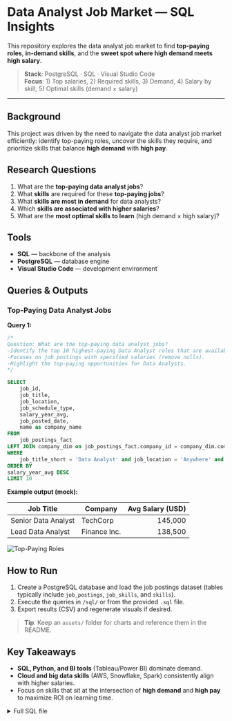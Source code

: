 # Data Analyst Job Market — SQL Insights

This repository explores the data analyst job market to find **top-paying roles**, **in-demand skills**, and the **sweet spot where high demand meets high salary**.

> **Stack**: PostgreSQL · SQL · Visual Studio Code  
> **Focus**: 1) Top salaries, 2) Required skills, 3) Demand, 4) Salary by skill, 5) Optimal skills (demand × salary)

---


## Background

This project was driven by the need to navigate the data analyst job market efficiently: identify top-paying roles, uncover the skills they require, and prioritize skills that balance **high demand** with **high pay**.


## Research Questions

1. What are the **top-paying data analyst jobs**?
2. What **skills** are required for these **top-paying jobs**?
3. What **skills are most in demand** for data analysts?
4. Which **skills are associated with higher salaries**?
5. What are the **most optimal skills to learn** (high demand × high salary)?


## Tools

- **SQL** — backbone of the analysis
- **PostgreSQL** — database engine
- **Visual Studio Code** — development environment


## Queries & Outputs

### Top-Paying Data Analyst Jobs

**Query 1:**

```sql
/* 
Question: What are the top-paying data analyst jobs?
-Identify the top 10 highest-paying Data Analyst roles that are available remotely.
-Focuses on job postings with specified salaries (remove nulls).
-Highlight the top-paying opportunities for Data Analysts.
*/

SELECT
    job_id,
    job_title,
    job_location,
    job_schedule_type,
    salary_year_avg,
    job_posted_date,
    name as company_name
FROM
    job_postings_fact
LEFT JOIN company_dim on job_postings_fact.company_id = company_dim.company_id
WHERE
    job_title_short = 'Data Analyst' and job_location = 'Anywhere' and salary_year_avg IS NOT NULL
ORDER BY
salary_year_avg DESC
LIMIT 10
```
**Example output (mock):**

| Job Title | Company | Avg Salary (USD) |
|---|---|---:|
| Senior Data Analyst | TechCorp | 145,000 |
| Lead Data Analyst | Finance Inc. | 138,500 |

![Top-Paying Roles](assets/top_paying_jobs.png)


## How to Run

1. Create a PostgreSQL database and load the job postings dataset (tables typically include `job_postings`, `job_skills`, and `skills`).  
2. Execute the queries in `/sql/` or from the provided `.sql` file.  
3. Export results (CSV) and regenerate visuals if desired.

> **Tip**: Keep an `assets/` folder for charts and reference them in the README.


## Key Takeaways

- **SQL, Python, and BI tools** (Tableau/Power BI) dominate demand.
- **Cloud and big data skills** (AWS, Snowflake, Spark) consistently align with higher salaries.
- Focus on skills that sit at the intersection of **high demand** and **high pay** to maximize ROI on learning time.


<details>
<summary>Full SQL file</summary>

```sql
/* 
Question: What are the top-paying data analyst jobs?
-Identify the top 10 highest-paying Data Analyst roles that are available remotely.
-Focuses on job postings with specified salaries (remove nulls).
-Highlight the top-paying opportunities for Data Analysts.
*/

SELECT
    job_id,
    job_title,
    job_location,
    job_schedule_type,
    salary_year_avg,
    job_posted_date,
    name as company_name
FROM
    job_postings_fact
LEFT JOIN company_dim on job_postings_fact.company_id = company_dim.company_id
WHERE
    job_title_short = 'Data Analyst' and job_location = 'Anywhere' and salary_year_avg IS NOT NULL
ORDER BY
salary_year_avg DESC
LIMIT 10
```
</details>
